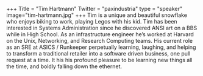 +++
Title = "Tim Hartmann"
Twitter = "paxindustria"
type = "speaker"
image="tim-hartmann.jpg"
+++
Tim is a unique and beautiful snowflake who enjoys biking to work, playing Legos with his kid. Tim has been interested in Systems Administration since he discovered ANSI art on a BBS while in High School. As an infrastructure engineer he’s worked at Harvard on the Unix, Networking, and Research Computing teams. His current role as an SRE at ASICS / Runkeeper perpetually learning, laughing, and helping to transform a traditional retailer into a software driven business, one pull request at a time. It his his profound pleasure to be learning new things all the time, and boldly falling down the ethernet.


